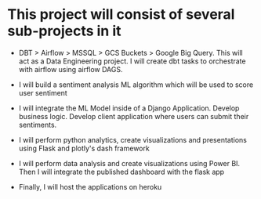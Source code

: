 This project will consist of several sub-projects in it
========

- DBT > Airflow > MSSQL > GCS Buckets > Google Big Query. This will act as a Data Engineering project. I will create
     dbt tasks to orchestrate with airflow using airflow DAGS.

- I will build a sentiment analysis ML algorithm which will be used to score user sentiment

- I will integrate the ML Model inside of a Django Application. Develop business logic. Develop client application where 
    users can submit their sentiments.

- I will perform python analytics, create visualizations and presentations using Flask and plotly's dash framework

- I will perform data analysis and create visualizations using Power BI. Then I will integrate the published dashboard 
    with the flask app

- Finally, I will host the applications on heroku





